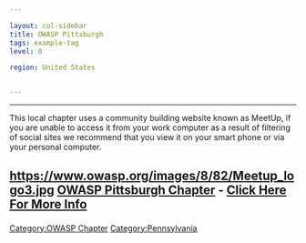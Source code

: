 ```yaml
---

layout: col-sidebar
title: OWASP Pittsburgh
tags: example-tag
level: 0

region: United States


---
```

-----

This local chapter uses a community building website known as MeetUp, if
you are unable to access it from your work computer as a result of
filtering of social sites we recommend that you view it on your smart
phone or via your personal computer.

<h2>

[<https://www.owasp.org/images/8/82/Meetup_logo3.jpg>](http://www.meetup.com/OWASP-Pittsburgh-Chapter/)
[OWASP Pittsburgh
Chapter](http://www.meetup.com/OWASP-Pittsburgh-Chapter/) - [Click Here
For More Info](http://www.meetup.com/OWASP-Pittsburgh-Chapter/)

</h2>

<meetup group="OWASP-Pittsburgh-Chapter" />

[Category:OWASP Chapter](Category:OWASP_Chapter "wikilink")
[Category:Pennsylvania](Category:Pennsylvania "wikilink")
